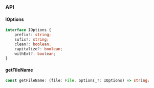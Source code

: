 

### API

#### IOptions

```ts
interface IOptions {
    prefix?: string;
    sufix?: string;
    clean?: boolean;
    capitalize?: boolean;
    withExt?: boolean;
}
```

#### getFileName

```ts
const getFileName: (file: File, options_?: IOptions) => string;
```

